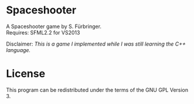 # Spaceshooter
A Spaceshooter game by S. Fürbringer.<br>Requires: SFML2.2 for VS2013

Disclaimer: *This is a game I implemented while I was still learning the C++ language.*

# License
This program can be redistributed under the terms of the GNU GPL Version 3.
